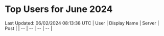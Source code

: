 # Top Users for June 2024
Last Updated: 06/02/2024 08:13:38 UTC
| User | Display Name | Server | Post |
| -- | -- | -- | -- |
